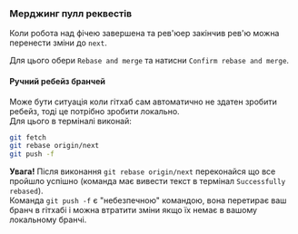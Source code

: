 ### Мерджинг пулл реквестів

Коли робота над фічею завершена та рев'юер закінчив рев'ю можна перенести зміни до `next`.

Для цього обери `Rebase and merge` та натисни `Confirm rebase and merge`.

#### Ручний ребейз бранчей

Може бути ситуація коли гітхаб сам автоматично не здатен зробити ребейз, тоді це потрібно зробити локально.  
Для цього в терміналі виконай:

```bash
git fetch
git rebase origin/next
git push -f
```

**Увага!** Після виконання `git rebase origin/next` переконайся що все пройшло успішно (команда має вивести текст в термінал `Successfully rebased`).  
Команда `git push -f` є "небезпечною" командою, вона перетирає ваш бранч в гітхабі і можна втратити зміни якщо їх немає в вашому локальному бранчі.

